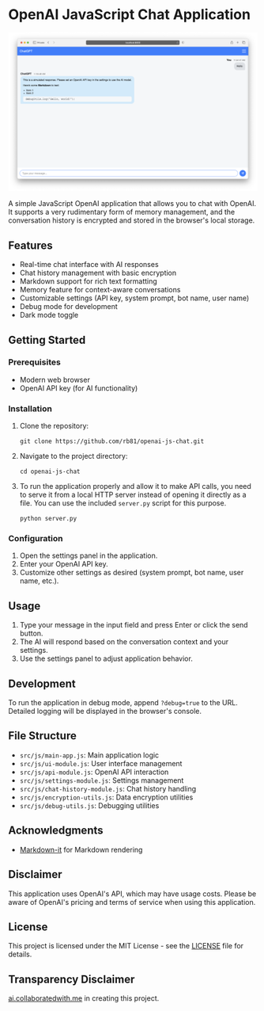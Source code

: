 # OpenAI JavaScript Chat Application

![OpenAI JavaScript Chat Application Screenshot](/header.png)

A simple JavaScript OpenAI application that allows you to chat with OpenAI. It supports a very rudimentary form of memory management, and the conversation history is encrypted and stored in the browser's local storage.

## Features

- Real-time chat interface with AI responses
- Chat history management with basic encryption
- Markdown support for rich text formatting
- Memory feature for context-aware conversations
- Customizable settings (API key, system prompt, bot name, user name)
- Debug mode for development
- Dark mode toggle

## Getting Started

### Prerequisites

- Modern web browser
- OpenAI API key (for AI functionality)

### Installation

1. Clone the repository:
   ```
   git clone https://github.com/rb81/openai-js-chat.git
   ```

2. Navigate to the project directory:
   ```
   cd openai-js-chat
   ```

3. To run the application properly and allow it to make API calls, you need to serve it from a local HTTP server instead of opening it directly as a file. You can use the included `server.py` script for this purpose.
   ```
   python server.py
   ```

### Configuration

1. Open the settings panel in the application.
2. Enter your OpenAI API key.
3. Customize other settings as desired (system prompt, bot name, user name, etc.).

## Usage

1. Type your message in the input field and press Enter or click the send button.
2. The AI will respond based on the conversation context and your settings.
3. Use the settings panel to adjust application behavior.

## Development

To run the application in debug mode, append `?debug=true` to the URL. Detailed logging will be displayed in the browser's console.

## File Structure

- `src/js/main-app.js`: Main application logic
- `src/js/ui-module.js`: User interface management
- `src/js/api-module.js`: OpenAI API interaction
- `src/js/settings-module.js`: Settings management
- `src/js/chat-history-module.js`: Chat history handling
- `src/js/encryption-utils.js`: Data encryption utilities
- `src/js/debug-utils.js`: Debugging utilities

## Acknowledgments

- [Markdown-it](https://github.com/markdown-it/markdown-it) for Markdown rendering

## Disclaimer

This application uses OpenAI's API, which may have usage costs. Please be aware of OpenAI's pricing and terms of service when using this application.

## License

This project is licensed under the MIT License - see the [LICENSE](LICENSE) file for details.

## Transparency Disclaimer

[ai.collaboratedwith.me](https://ai.collaboratedwith.me) in creating this project.
